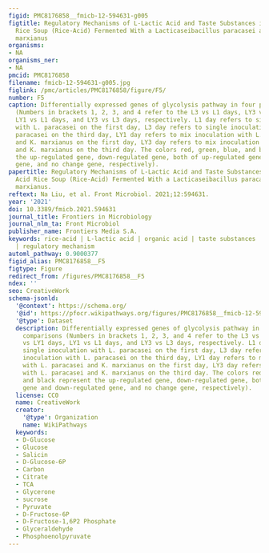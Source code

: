 ```yaml
---
figid: PMC8176858__fmicb-12-594631-g005
figtitle: Regulatory Mechanisms of L-Lactic Acid and Taste Substances in Chinese Acid
  Rice Soup (Rice-Acid) Fermented With a Lacticaseibacillus paracasei and Kluyveromyces
  marxianus
organisms:
- NA
organisms_ner:
- NA
pmcid: PMC8176858
filename: fmicb-12-594631-g005.jpg
figlink: /pmc/articles/PMC8176858/figure/F5/
number: F5
caption: Differentially expressed genes of glycolysis pathway in four pairwise comparisons
  (Numbers in brackets 1, 2, 3, and 4 refer to the L3 vs L1 days, LY3 vs LY1 days,
  LY1 vs L1 days, and LY3 vs L3 days, respectively. L1 day refers to single inoculation
  with L. paracasei on the first day, L3 day refers to single inoculation with L.
  paracasei on the third day, LY1 day refers to mix inoculation with L. paracasei
  and K. marxianus on the first day, LY3 day refers to mix inoculation with L. paracasei
  and K. marxianus on the third day. The colors red, green, blue, and black represent
  the up-regulated gene, down-regulated gene, both of up-regulated gene and down-regulated
  gene, and no change gene, respectively).
papertitle: Regulatory Mechanisms of L-Lactic Acid and Taste Substances in Chinese
  Acid Rice Soup (Rice-Acid) Fermented With a Lacticaseibacillus paracasei and Kluyveromyces
  marxianus.
reftext: Na Liu, et al. Front Microbiol. 2021;12:594631.
year: '2021'
doi: 10.3389/fmicb.2021.594631
journal_title: Frontiers in Microbiology
journal_nlm_ta: Front Microbiol
publisher_name: Frontiers Media S.A.
keywords: rice-acid | L-lactic acid | organic acid | taste substances | transcriptomics
  | regulatory mechanism
automl_pathway: 0.9000377
figid_alias: PMC8176858__F5
figtype: Figure
redirect_from: /figures/PMC8176858__F5
ndex: ''
seo: CreativeWork
schema-jsonld:
  '@context': https://schema.org/
  '@id': https://pfocr.wikipathways.org/figures/PMC8176858__fmicb-12-594631-g005.html
  '@type': Dataset
  description: Differentially expressed genes of glycolysis pathway in four pairwise
    comparisons (Numbers in brackets 1, 2, 3, and 4 refer to the L3 vs L1 days, LY3
    vs LY1 days, LY1 vs L1 days, and LY3 vs L3 days, respectively. L1 day refers to
    single inoculation with L. paracasei on the first day, L3 day refers to single
    inoculation with L. paracasei on the third day, LY1 day refers to mix inoculation
    with L. paracasei and K. marxianus on the first day, LY3 day refers to mix inoculation
    with L. paracasei and K. marxianus on the third day. The colors red, green, blue,
    and black represent the up-regulated gene, down-regulated gene, both of up-regulated
    gene and down-regulated gene, and no change gene, respectively).
  license: CC0
  name: CreativeWork
  creator:
    '@type': Organization
    name: WikiPathways
  keywords:
  - D-Glucose
  - Glucose
  - Salicin
  - D-Glucose-6P
  - Carbon
  - Citrate
  - TCA
  - Glycerone
  - sucrose
  - Pyruvate
  - D-Fructose-6P
  - D-Fructose-1,6P2 Phosphate
  - Glyceraldehyde
  - Phosphoenolpyruvate
---
```

